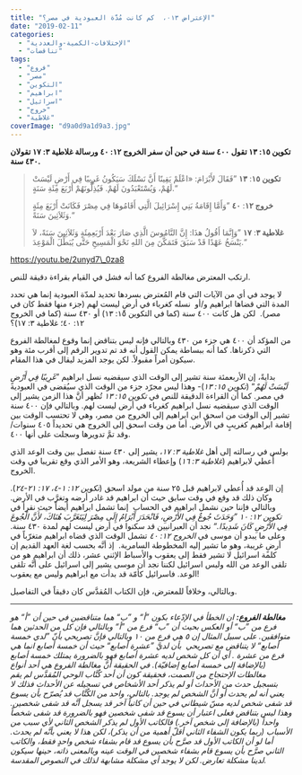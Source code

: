 ```yaml
---
title: "الإعتراض ٠١٣،  كم كانت مُدَّة العبودية في مصر؟"
date: "2019-02-11"
categories: 
  - "الإختلافات-الكمية-والعددية"
  - "تناقضات"
tags: 
  - "فروع"
  - "مصر"
  - "التكوين"
  - "ابراهيم"
  - "اسرائيل"
  - "خروج"
  - "غلاطية"
coverImage: "d9a0d9a1d9a3.jpg"
---
```


**تكوين ١٥: ١٣ تقول ٤٠٠ سنة في حين أن سفر الخروج ١٢: ٤٠ ورسالة غلاطية ٣: ١٧ تقولان ٤٣٠ سنة.**

> **تكوين ١٥**: **١٣** ”فَقَالَ لأَبْرَامَ: «اعْلَمْ يَقِينًا أَنَّ نَسْلَكَ سَيَكُونُ غَرِيبًا فِي أَرْضٍ لَيْسَتْ لَهُمْ، وَيُسْتَعْبَدُونَ لَهُمْ. فَيُذِلُّونَهُمْ أَرْبَعَ مِئَةِ سَنَةٍ.“
> 
> **خروج ١٢**: **٤٠** ”وَأَمَّا إِقَامَةُ بَنِي إِسْرَائِيلَ الَّتِي أَقَامُوهَا فِي مِصْرَ فَكَانَتْ أَرْبَعَ مِئَةٍ وَثَلاَثِينَ سَنَةً.“
> 
> **غلاطية ٣**: **١٧** ”وَإِنَّمَا أَقُولُ هذَا: إِنَّ النَّامُوسَ الَّذِي صَارَ بَعْدَ أَرْبَعِمِئَةٍ وَثَلاَثِينَ سَنَةً، لاَ يَنْسَخُ عَهْدًا قَدْ سَبَقَ فَتَمَكَّنَ مِنَ اللهِ نَحْوَ الْمَسِيحِ حَتَّى يُبَطِّلَ الْمَوْعِدَ.“

https://youtu.be/2unyd7\_0za8

ارتكب المعترض مغالطة الفروع كما أنه فشل في القيام بقراءة دقيقة للنص.

لا يوجد في أي من الآيات التي قام المُعترض بسردها تحديد لمدّة العبودية إنما هي تحدد المدة التي قضاها ابراهيم و/أو  نسله كغرباء في أرضٍ ليست لهم (جزء منها فقط كان في مصر).  لكن هل كانت ٤٠٠ سنة (كما في التكوين ١٥: ١٣) أو ٤٣٠ سنة (كما في الخروج ١٢: ٤٠؛ غلاطية ٣: ١٧)؟

من المؤكد أن ٤٠٠ هي جزء من ٤٣٠ وبالتالي فإنه ليس بتناقض إنما وقوع لمغالطة الفروع التي ذكرناها. كما أنه ببساطة يمكن القول أنه قد تم تدوير الرقم إلى أقرب مئة وهو سيكون أمراً مقبولاً. لكن يوجد المزيد ليقال في هذا المقام.

بدايةً، إن الأربعمئة سنة تشير إلى الوقت الذي سيقضيه نسل ابراهيم ”_غَرِيبًا فِي أَرْضٍ لَيْسَتْ لَهُمْ_“ (_تكوين ١٥: ١٣_)- وهذا ليس مجرّد جزء من الوقت الذي سيُقضى في العبودية في مصر. كما أن القراءة الدقيقة للنص في _تكوين ١٥: ١٣_ تُظهر أنَّ هذا الزمن يشير إلى الوقت الذي سيقضيه نسل ابراهيم كغرباء في أرض ليست لهم. وبالتالي فإن ٤٠٠ سنة تشير إلى الوقت من اسحق ابن ابراهيم إلى الخروج من مصر، وهي لا تحتسب الوقت بين إقامة ابراهيم كغريبٍ في الأرض. أما من وقت اسحق إلى الخروج هي تحديداً ٤٠٥ سنوات/ وقد تمَّ تدويرها وسجلت على أنها ٤٠٠.

بولس في رسالته إلى أهل _غلاطية ٣: ١٧_، يشير إلى ٤٣٠ سنة تفصل بين وقت الوعد الذي أُعطي لابراهيم (_غلاطية ٣: ١٦_) وإعطاء الشريعة، وهو الأمر الذي وقع تقريبا في وقت الخروج.

إن الوعد قد أُعطي لابراهيم قبل ٢٥ سنة من مولد اسحق (_تكوين ١٢: ١-٤، ١٧: ٢١-٢٤_). وكان ذلك قد وقع في وقت سابق حيث أن ابراهيم قد غادر أرضه وتغرَّب في الأرض. وبالتالي فإننا حين نشمل ابراهيم في الحساب  إنما تشمل ابراهيم أيضاً حيث نقرأ في _تكوين ١٢: ١٠ ”وَحَدَثَ جُوعٌ فِي الأَرْضِ، فَانْحَدَرَ أَبْرَامُ إِلَى مِصْرَ لِيَتَغَرَّبَ هُنَاكَ، لأَنَّ الْجُوعَ فِي الأَرْضِ كَانَ شَدِيدًا.“_ نجد أن العبرانيين قد سكنوا في أرض ليست لهم لمدة ٤٣٠ سنة. وعلى ما يبدو أن موسى في _الخروج ١٢: ٤٠_ تشمل الوقت الذي قضاه ابراهيم متغرّباً في أرضٍ غريبة، وهو ما تشير إليه المخطوطة السامرية.  إذ أنَّه بحسب لغة العهد القديم إن كلمة اسرائيل لا تشير فقط إلى يعقوب والأسباط الإثني عشر، ذلك أن ابراهيم هو من تلقى الوعد من الله وليس اسرائيل لكننا نجد أن موسى يشير إلى اسرائيل على أنَّه تلقى الوعد. فاسرائيل كأمّة قد بدأت مع ابراهيم وليس مع يعقوب!

وبالتالي، وخلافاً للمعترض، فإن الكتاب المُقدَّس كان دقيقاً في التفاصيل.

* * *

_**مغالطة الفروع:** ان الخطأ في الإدّعاء بكون ”أ“ و ”ب“ هما متناقضين في حين أن ”أ“ هو فرع من ”ب“ أو العكس بحيث أن ”ب“ فرع من ”أ“ وبالتالي فإن كل من الحدثين هما متوافقين. على سبيل المثال إن ٥ هي فرع من ١٠ وبالتالي فإنَّ تصريحي بأنّ ”لدي خمسة أصابع“ لا يتناقض مع تصريحي  بأن لديَّ ”عشرة أصابع“ حيث أن خمسة أصابع انما هي فرع من عشرة . أي أن كل شخص لديه عشرة أصابع فهو بالضرورة يمتلك خمسة أصابع (بالإضافة إلى خمسة أصابع إضافيّة). في الحقيقة أنَّ مغالطة الفروع هي أحد أنواع مغالطات الإحتجاج من الصمت، فحقيقة كون أن أحد كُتَّاب الوحي المُقدَّس لم يقم بتسجيل حدث من الأحداث أو لم يذكر أحد الأشخاص في تسجيله عن الأحداث فذلك لا يعني أنه لم يحدث أو أنَّ الشخص لم يوجد. بالتالي، واحد من الكُتَّاب قد يُصرّح بأن يسوع قد شفى شخص لديه مسّ شيطاني في حين أن كاتباً آخر قد يسجل أنَّه قد شفى شخصين. وهذا ليس بتناقض فعلى اعتبار أن يسوع قد شفى شخصين فهو بالضرورة قد شفى شخصاً واحداً (بالإضافة إلى شخص آخر.) فالكاتب الأول لم يذكر الشخص الثاني لأي سبب من الأسباب (ربما يكون الشفاء الثاني أقلّ أهمية من أن يذكر)، لكن هذا لا يعني بأنَّه لم يحدث. أما لو أن الكاتب الأول قد صرَّح بأن يسوع قد قام بشفاء شخص واحدٍ فقط، والكاتب الثاني صرَّح بأن يسوع قام بشفاء شخصين في الوقت عينه وبالمعنى ذاته، حينها سيكون لدينا مشكلة تعارض. لكن لا يوجد أي مشكلة مشابهة لذلك في النصوص المقدسة._
